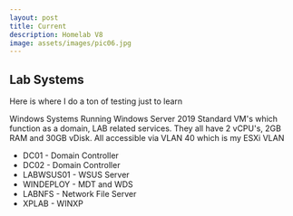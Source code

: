 ```yaml
---
layout: post
title: Current
description: Homelab V8
image: assets/images/pic06.jpg
---
```

## Lab Systems

Here is where I do a ton of testing just to learn

Windows Systems
Running Windows Server 2019 Standard VM's which function as a domain, LAB related services. They all have 2 vCPU's, 2GB RAM and 30GB vDisk. All accessible via VLAN 40 which is my ESXi VLAN

* DC01 - Domain Controller
* DC02 - Domain Controller
* LABWSUS01 - WSUS Server
* WINDEPLOY - MDT and WDS
* LABNFS - Network File Server
* XPLAB - WINXP
